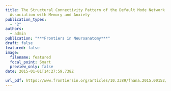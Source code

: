 ```yaml
---
title: The Structural Connectivity Pattern of the Default Mode Network and Its
  Association with Memory and Anxiety
publication_types:
  - "2"
authors:
  - admin
publication: "***Frontiers in Neuroanatomy***"
draft: false
featured: false
image:
  filename: featured
  focal_point: Smart
  preview_only: false
date: 2015-01-01T14:27:59.738Z

url_pdf: https://www.frontiersin.org/articles/10.3389/fnana.2015.00152/full
---
```

